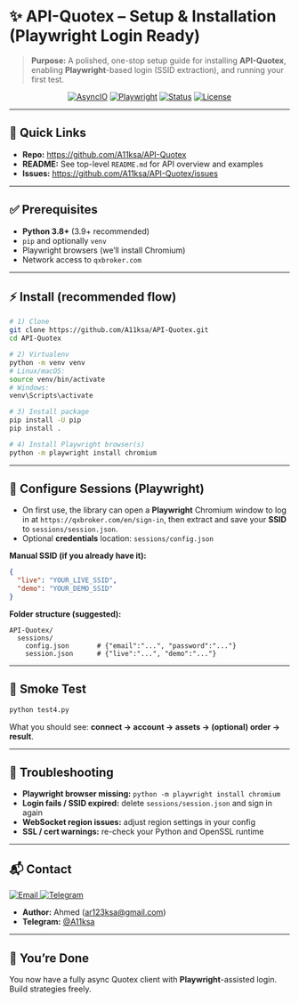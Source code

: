 # ✨ API-Quotex – Setup & Installation (Playwright Login Ready)

> **Purpose:** A polished, one-stop setup guide for installing **API-Quotex**, enabling **Playwright**-based login (SSID extraction), and running your first test.

<p align="center">
  <a href="https://github.com/A11ksa/API-Quotex"><img alt="AsyncIO" src="https://img.shields.io/badge/Framework-AsyncIO-informational" /></a>
  <a href="https://github.com/A11ksa/API-Quotex"><img alt="Playwright" src="https://img.shields.io/badge/Login-Playwright-blue" /></a>
  <a href="https://github.com/A11ksa/API-Quotex"><img alt="Status" src="https://img.shields.io/badge/Status-Stable-success" /></a>
  <a href="https://github.com/A11ksa/API-Quotex/blob/main/LICENSE"><img alt="License" src="https://img.shields.io/github/license/A11ksa/API-Quotex" /></a>
</p>

---

## 🔗 Quick Links
- **Repo:** https://github.com/A11ksa/API-Quotex
- **README:** See top-level `README.md` for API overview and examples
- **Issues:** https://github.com/A11ksa/API-Quotex/issues

---

## ✅ Prerequisites
- **Python 3.8+** (3.9+ recommended)
- `pip` and optionally `venv`
- Playwright browsers (we’ll install Chromium)
- Network access to `qxbroker.com`

---

## ⚡ Install (recommended flow)
```bash
# 1) Clone
git clone https://github.com/A11ksa/API-Quotex.git
cd API-Quotex

# 2) Virtualenv
python -m venv venv
# Linux/macOS:
source venv/bin/activate
# Windows:
venv\Scripts\activate

# 3) Install package
pip install -U pip
pip install .

# 4) Install Playwright browser(s)
python -m playwright install chromium
```

---

## 🔐 Configure Sessions (Playwright)
- On first use, the library can open a **Playwright** Chromium window to log in at `https://qxbroker.com/en/sign-in`, then extract and save your **SSID** to `sessions/session.json`.
- Optional **credentials** location: `sessions/config.json`

**Manual SSID (if you already have it):**
```json
{
  "live": "YOUR_LIVE_SSID",
  "demo": "YOUR_DEMO_SSID"
}
```

**Folder structure (suggested):**
```
API-Quotex/
  sessions/
    config.json       # {"email":"...", "password":"..."}
    session.json      # {"live":"...", "demo":"..."}
```

---

## 🧪 Smoke Test
```bash
python test4.py
```
What you should see: **connect → account → assets → (optional) order → result**.

---

## 🧰 Troubleshooting
- **Playwright browser missing:** `python -m playwright install chromium`
- **Login fails / SSID expired:** delete `sessions/session.json` and sign in again
- **WebSocket region issues:** adjust region settings in your config
- **SSL / cert warnings:** re-check your Python and OpenSSL runtime

---

## 📬 Contact
<p align="left">
  <a href="mailto:ar123ksa@gmail.com">
    <img alt="Email" src="https://img.shields.io/badge/Email-ar123ksa%40gmail.com-EA4335?logo=gmail" />
  </a>
  <a href="https://t.me/A11ksa">
    <img alt="Telegram" src="https://img.shields.io/badge/Telegram-@A11ksa-26A5E4?logo=telegram" />
  </a>
</p>

* **Author:** Ahmed (<a href="mailto:ar123ksa@gmail.com">ar123ksa@gmail.com</a>)
* **Telegram:** <a href="https://t.me/A11ksa">@A11ksa</a>

---

## 🏁 You’re Done
You now have a fully async Quotex client with **Playwright**-assisted login. Build strategies freely.
